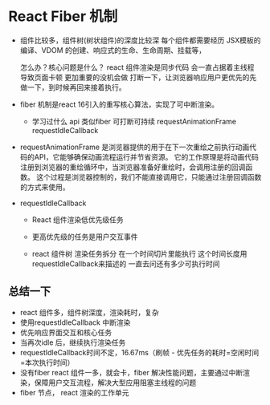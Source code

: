 # React Fiber 机制 

- 组件比较多，组件树(树状组件)的深度比较深 
    每个组件都需要经历 JSX模板的编译、VDOM 的创建、响应式的生命、生命周期、挂载等，

    怎么办？核心问题是什么？
    react 组件渲染是同步代码 会一直占据着主线程 导致页面卡顿  更加重要的没机会做
    打断一下，让浏览器响应用户更优先的先做一下，到时候再回来接着执行。



- fiber 机制是react 16引入的重写核心算法，实现了可中断渲染。
    
    - 学习过什么 api 类似fiber
        可打断可持续 
        requestAnimationFrame
        requestIdleCallback 

- requestAnimationFrame
    是浏览器提供的用于在下一次重绘之前执行动画代码的API，它能够确保动画流程运行并节省资源。
    它的工作原理是将动画代码注册到浏览器的重绘循环中，当浏览器准备好重绘时，会调用注册的回调函数。
    这个过程是浏览器控制的，我们不能直接调用它，只能通过注册回调函数的方式来使用。

- requestIdleCallback
    - React 组件渲染低优先级任务
    - 更高优先级的任务是用户交互事件

    - react 组件树 渲染任务拆分
        在一个时间切片里能执行
        这个时间长度用requestIdleCallback来描述的
        一直去问还有多少可执行时间


## 总结一下
- react 组件多，组件树深度，渲染耗时，复杂
- 使用requestIdleCallback 中断渲染
- 优先响应界面交互和核心任务
- 当再次idle 后，继续执行渲染任务 
- requestIdleCallback时间不定，16.67ms（刷帧 - 优先任务的耗时=空闲时间=本次执行时间）
- 没有fiber react 组件一多，就会卡，fiber 解决性能问题，主要通过中断渲染，保障用户交互流程，解决大型应用阻塞主线程的问题
- fiber 节点， react 渲染的工作单元 

